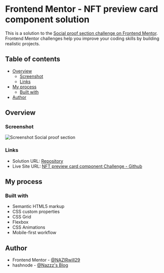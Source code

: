 # Frontend Mentor - NFT preview card component solution

This is a solution to the [Social proof section challenge on Frontend Mentor](https://www.frontendmentor.io/solutions/responsive-nft-preview-card-component-p0gd18hxh). Frontend Mentor challenges help you improve your coding skills by building realistic projects.

## Table of contents

- [Overview](#overview)
  - [Screenshot](#screenshot)
  - [Links](#links)
- [My process](#my-process)
  - [Built with](#built-with)
- [Author](#author)

## Overview

### Screenshot

![Screenshot Social proof section](./screenshots/screenshot.JPG)

### Links

- Solution URL: [Repository](https://github.com/NAZIRwill29/social-proof-section)
- Live Site URL: [NFT preview card component Challenge - Github](https://nazirwill29.github.io/nft-preview-card-component/)

## My process

### Built with

- Semantic HTML5 markup
- CSS custom properties
- CSS Grid
- Flexbox
- CSS Animations
- Mobile-first workflow

## Author

- Frontend Mentor - [@NAZIRwill29](https://www.frontendmentor.io/profile/NAZIRwill29)
- hashnode - [@Nazzz's Blog](https://mdnazir.hashnode.dev/)
